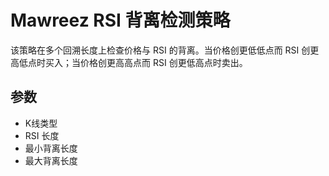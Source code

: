 # Mawreez RSI 背离检测策略

该策略在多个回溯长度上检查价格与 RSI 的背离。当价格创更低低点而 RSI 创更高低点时买入；当价格创更高高点而 RSI 创更低高点时卖出。

## 参数
- K线类型
- RSI 长度
- 最小背离长度
- 最大背离长度
